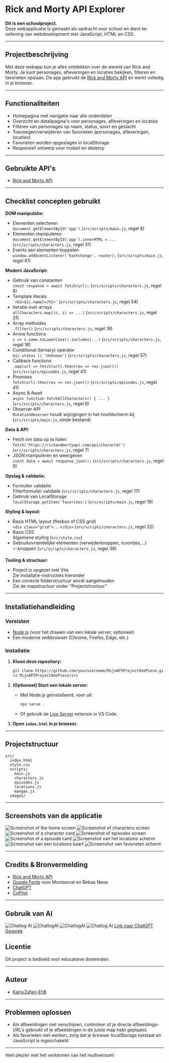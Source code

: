 # Rick and Morty API Explorer

**Dit is een schoolproject.**  
Deze webapplicatie is gemaakt als opdracht voor school en dient ter oefening van webdevelopment met JavaScript, HTML en CSS.

---

## Projectbeschrijving

Met deze webapp kun je alles ontdekken over de wereld van Rick and Morty. Je kunt personages, afleveringen en locaties bekijken, filteren en favorieten opslaan. De app gebruikt de [Rick and Morty API](https://rickandmortyapi.com/) en werkt volledig in je browser.

---

## Functionaliteiten

- Homepagina met navigatie naar alle onderdelen
- Overzicht en detailpagina's voor personages, afleveringen en locaties
- Filteren van personages op naam, status, soort en geslacht
- Toevoegen/verwijderen van favorieten (personages, afleveringen, locaties)
- Favorieten worden opgeslagen in localStorage
- Responsief ontwerp voor mobiel en desktop

---

## Gebruikte API's

- [Rick and Morty API](https://rickandmortyapi.com/)

---

## Checklist concepten gebruikt

**DOM manipulatie:**  
- Elementen selecteren  
  `document.getElementById('app')` (`src/scripts/main.js`, regel 8)
- Elementen manipuleren  
  `document.getElementById('app').innerHTML = ...` (`src/scripts/characters.js`, regel 31)
- Events aan elementen koppelen  
  `window.addEventListener('hashchange', router);` (`src/scripts/main.js`, regel 61)

**Modern JavaScript:**  
- Gebruik van constanten  
  `const response = await fetch(url);` (`src/scripts/characters.js`, regel 8)
- Template literals  
  `` `<h2>${c.name}</h2>` `` (`src/scripts/characters.js`, regel 54)
- Iteratie over arrays  
  `allCharacters.map((c, i) => ...)` (`src/scripts/characters.js`, regel 31)
- Array methodes  
  `.filter()` (`src/scripts/characters.js`, regel 18)
- Arrow functions  
  `c => c.name.toLowerCase().includes(...)` (`src/scripts/characters.js`, regel 18)
- Conditional (ternary) operator  
  `${c.status || 'Unknown'}` (`src/scripts/characters.js`, regel 57)
- Callback functions  
  `.map(url => fetch(url).then(res => res.json()))` (`src/scripts/episodes.js`, regel 41)
- Promises  
  `fetch(url).then(res => res.json())` (`src/scripts/episodes.js`, regel 41)
- Async & Await  
  `async function fetchAllCharacters() { ... }` (`src/scripts/characters.js`, regel 6)
- Observer API  
  `MutationObserver` houdt wijzigingen in het hoofdscherm bij (`src/scripts/main.js`, einde bestand)

**Data & API:**  
- Fetch om data op te halen  
  `fetch('https://rickandmortyapi.com/api/character')` (`src/scripts/characters.js`, regel 7)
- JSON manipuleren en weergeven  
  `const data = await response.json();` (`src/scripts/characters.js`, regel 9)

**Opslag & validatie:**  
- Formulier validatie  
  Filterformulier validatie (`src/scripts/characters.js`, regel 17)
- Gebruik van LocalStorage  
  `localStorage.getItem('favorites')` (`src/scripts/main.js`, regel 19)

**Styling & layout:**  
- Basis HTML layout (flexbox of CSS grid)  
  `<div class="grid">...</div>` (`src/scripts/characters.js`, regel 32)
- Basis CSS  
  Algemene styling (`src/style.css`)
- Gebruiksvriendelijke elementen (verwijderknoppen, icoontjes,...)  
  ⭐-knoppen (`src/scripts/characters.js`, regel 36)

**Tooling & structuur:**  
- Project is opgezet met Vite  
  Zie installatie-instructies hieronder
- Een correcte folderstructuur wordt aangehouden  
  Zie de mapstructuur onder "Projectstructuur"

---

## Installatiehandleiding

### Vereisten

- [Node.js](https://nodejs.org/) (voor het draaien van een lokale server, optioneel)
- Een moderne webbrowser (Chrome, Firefox, Edge, etc.)

### Installatie

1. **Kloon deze repository:**
   ```sh
   git clone https://github.com/yourusername/MijnAPIProjectOnePiece.git
   cd MijnAPIProjectOnePiece/src
   ```

2. **(Optioneel) Start een lokale server:**
   - Met Node.js geïnstalleerd, voer uit:
     ```sh
     npx serve .
     ```
   - Of gebruik de [Live Server](https://marketplace.visualstudio.com/items?itemName=ritwickdey.LiveServer) extensie in VS Code.

3. **Open `index.html` in je browser.**

---

## Projectstructuur

```
src/
  index.html
  style.css
  scripts/
    main.js
    characters.js
    episodes.js
    locations.js
    mangas.js
  images/
```

---

## Screenshots van de applicatie

![Screenshot of the home screen](/images/screenshots/image.png)
![Screenshot of characters screen](/images/screenshots/image2.png)
![Screenshot of a character card](/images/screenshots/image3.png)
![Screenshot of episodes screen](/images/screenshots/image4.png)
![Screenshot of a episode card](/images/screenshots/image5.png)
![Screenshot van het locations scherm](/images/screenshots/image6.png)
![Screenshot van een locations kaart](/images/screenshots/image7.png)
![Screenshot van favorieten scherm](/images/screenshots/image8.png)

---

## Credits & Bronvermelding

- [Rick and Morty API](https://rickandmortyapi.com/)
- [Google Fonts](https://fonts.google.com/) voor Montserrat en Bebas Neue
- [ChatGPT](https://chatgpt.com)
- [CoPilot](https://github.com/copilot)

---

## Gebruik van AI

![Chatlog AI](/images/AIScreenshots/image-1.png)
![ChatlogAI](/images/AIScreenshots/image-2.png)
![ChatlogAI](/images/AIScreenshots/image.png)
![Chatlog AI](/images/AIScreenshots/image3.png)
[Link naar ChatGPT Gesprek](https://chatgpt.com/share/682b06c3-7c00-800e-b7dd-ad17c4354df2)

## Licentie

Dit project is bedoeld voor educatieve doeleinden.

---

## Auteur

- [KainyZafari-EhB](https://github.com/KainyZafari-EhB)

---

## Problemen oplossen

- Als afbeeldingen niet verschijnen, controleer of je directe afbeeldings-URL’s gebruikt of je afbeeldingen in de juiste map hebt geplaatst.
- Als favorieten niet werken, zorg dat je browser localStorage toestaat en JavaScript is ingeschakeld.

---

Veel plezier met het verkennen van het multiversum!
